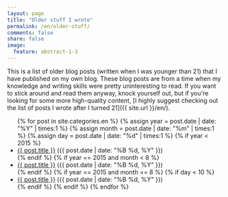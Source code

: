 ```yaml
---
layout: page
title: "Older stuff I wrote"
permalink: /en/older-stuff/
comments: false
share: false
image:
  feature: abstract-1-3
---
```


This is a list of older blog posts (written when I was younger than 21) that I have published on my own blog. These blog posts are from a time when my knowledge and writing skills were pretty uninteresting to read. If you want to stick around and read them anyway, knock yourself out, but if you're looking for some more high-quality content, [I highly suggest checking out the list of posts I wrote after I turned 21]({{ site.url }}/en/).

<ul>
    {% for post in site.categories.en %}
      {% assign year = post.date | date: "%Y" | times:1 %}
      {% assign month = post.date | date: "%m" | times:1 %}
      {% assign day = post.date | date: "%d" | times:1 %}
      {% if year < 2015 %}
        <li><a href="{{ site.url }}{{post.url }}">{{ post.title }}</a> ({{ post.date | date: "%B %d, %Y" }})</li>
      {% endif %}
      {% if year == 2015 and month < 8 %}
        <li><a href="{{ site.url }}{{post.url }}">{{ post.title }}</a> ({{ post.date | date: "%B %d, %Y" }})</li>
      {% endif %}
      {% if year == 2015 and month == 8 %}
        {% if day < 10 %}
          <li><a href="{{ site.url }}{{post.url }}">{{ post.title }}</a> ({{ post.date | date: "%B %d, %Y" }})</li>
        {% endif %}
      {% endif %}
    {% endfor %}
</ul>

